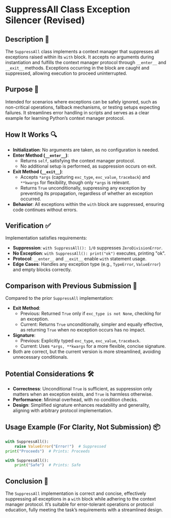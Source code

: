 # SuppressAll Class Exception Silencer (Revised)

## Description 📝

The `SuppressAll` class implements a context manager that suppresses all exceptions raised within its `with` block.
It accepts no arguments during instantiation and fulfills the context manager protocol through `__enter__` and `__exit__` methods.
Exceptions occurring in the block are caught and suppressed, allowing execution to proceed uninterrupted.

## Purpose 🎯

Intended for scenarios where exceptions can be safely ignored, such as non-critical operations, fallback mechanisms, or testing setups expecting failures.
It streamlines error handling in scripts and serves as a clear example for learning Python’s context manager protocol.

## How It Works 🔍

-   **Initialization**: No arguments are taken, as no configuration is needed.
-   **Enter Method (`__enter__`)**:
    -   Returns `self`, satisfying the context manager protocol.
    -   No additional setup is performed, as suppression occurs on exit.
-   **Exit Method (`__exit__`)**:
    -   Accepts `*args` (capturing `exc_type`, `exc_value`, `traceback`) and `**kwargs` for flexibility, though only `*args` is relevant.
    -   Returns `True` unconditionally, suppressing any exception by preventing its propagation, regardless of whether an exception occurred.
-   **Behavior**: All exceptions within the `with` block are suppressed, ensuring code continues without errors.

## Verification ✅

Implementation satisfies requirements:

-   **Suppression**: `with SuppressAll(): 1/0` suppresses `ZeroDivisionError`.
-   **No Exception**: `with SuppressAll(): print("ok")` executes, printing "ok".
-   **Protocol**: `__enter__` and `__exit__` enable `with` statement usage.
-   **Edge Cases**: Handles any exception type (e.g., `TypeError`, `ValueError`) and empty blocks correctly.

## Comparison with Previous Submission 🔄

Compared to the prior `SuppressAll` implementation:

-   **Exit Method**:
    -   Previous: Returned `True` only if `exc_type is not None`, checking for an exception.
    -   Current: Returns `True` unconditionally, simpler and equally effective, as returning `True` when no exception occurs has no impact.
-   **Signature**:
    -   Previous: Explicitly typed `exc_type`, `exc_value`, `traceback`.
    -   Current: Uses `*args, **kwargs` for a more flexible, concise signature.
-   Both are correct, but the current version is more streamlined, avoiding unnecessary conditionals.

## Potential Considerations 🛠️

-   **Correctness**: Unconditional `True` is sufficient, as suppression only matters when an exception exists, and `True` is harmless otherwise.
-   **Performance**: Minimal overhead, with no condition checks.
-   **Design**: Simplified signature enhances readability and generality, aligning with arbitrary protocol implementation.

## Usage Example (For Clarity, Not Submission) 📦

```python
with SuppressAll():
    raise ValueError("Error!")  # Suppressed
print("Proceeds")  # Prints: Proceeds

with SuppressAll():
    print("Safe")  # Prints: Safe
```

## Conclusion 🚀

The `SuppressAll` implementation is correct and concise, effectively suppressing all exceptions in a `with` block while adhering to the context manager protocol.
It’s suitable for error-tolerant operations or protocol education, fully meeting the task’s requirements with a streamlined design.
